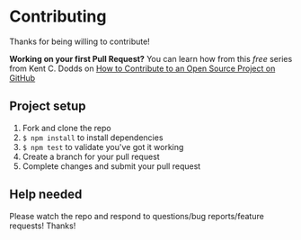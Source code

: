 # Contributing

Thanks for being willing to contribute!

**Working on your first Pull Request?** You can learn how from this *free* series from Kent C. Dodds on 
[How to Contribute to an Open Source Project on GitHub](https://egghead.io/courses/how-to-contribute-to-an-open-source-project-on-github)

## Project setup

1. Fork and clone the repo
2. `$ npm install` to install dependencies
3. `$ npm test` to validate you've got it working
4. Create a branch for your pull request
5. Complete changes and submit your pull request

## Help needed

Please watch the repo and respond to questions/bug reports/feature requests! Thanks!
